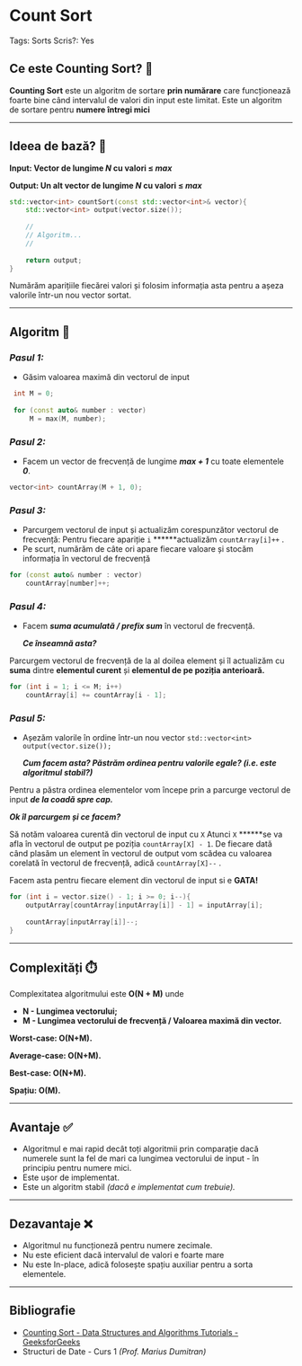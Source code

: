 # Count Sort

Tags: Sorts
Scris?: Yes

## Ce este Counting Sort? 🧐

**Counting Sort** este un algoritm de sortare **prin numărare** care funcționează foarte bine când intervalul de valori din input este limitat. Este un algoritm de sortare pentru **numere întregi mici**

---

## Ideea de bază? 🫎

**Input: Vector de lungime *N* cu valori ≤ *max***

**Output: Un alt vector de lungime *N* cu valori ≤ *max***

```cpp
std::vector<int> countSort(const std::vector<int>& vector){
	std::vector<int> output(vector.size());
	
	//
	// Algoritm...
	//
	
	return output;
}
```

Numărăm aparițiile fiecărei valori și folosim informația asta pentru a așeza valorile într-un nou vector sortat.

---

## Algoritm 🐴

### *Pasul 1:*

- Găsim valoarea maximă din vectorul de input

```cpp
 int M = 0;
 
 for (const auto& number : vector)
	 M = max(M, number);
```

### *Pasul 2:*

- Facem un vector de frecvență de lungime ***max + 1***  cu toate elementele ***0***.

```cpp
vector<int> countArray(M + 1, 0);
```

### *Pasul 3:*

- Parcurgem vectorul de input și actualizăm corespunzător vectorul de frecvență: Pentru fiecare apariție `i` ******actualizăm `countArray[i]++` .
- Pe scurt, numărăm de câte ori apare fiecare valoare și stocăm informația în vectorul de frecvență

```cpp
for (const auto& number : vector)
	countArray[number]++;
```

### *Pasul 4:*

- Facem ***suma acumulată / prefix sum***  în vectorul de frecvență.
    
    ***Ce înseamnă asta?***
    

Parcurgem vectorul de frecvență de la al doilea element și îl actualizăm cu **suma** dintre **elementul curent** și **elementul de pe poziția anterioară.**

```cpp
for (int i = 1; i <= M; i++)
	countArray[i] += countArray[i - 1];
```

### *Pasul 5:*

- Așezăm valorile în ordine într-un nou vector `std::vector<int> output(vector.size());`
    
    ***Cum facem asta?  Păstrăm ordinea pentru valorile egale? (i.e. este algoritmul stabil?)***
    

Pentru a păstra ordinea elementelor vom începe prin a parcurge vectorul de input ***de la coadă spre cap.***

***Ok îl parcurgem și ce facem?***

Să notăm valoarea curentă din vectorul de input cu `X` Atunci `X` ******se va afla în vectorul de output pe poziția `countArray[X] - 1`. De fiecare dată când plasăm un element în vectorul de output vom scădea cu valoarea corelată în vectorul de frecvență, adică `countArray[X]--` .

Facem asta pentru fiecare element din vectorul de input si e **GATA!**

```cpp
for (int i = vector.size() - 1; i >= 0; i--){
	outputArray[countArray[inputArray[i]] - 1] = inputArray[i];
 
	countArray[inputArray[i]]--;
}
```

---

## Complexități ⏱️

Complexitatea algoritmului este **O(N + M)** unde 

- **N - Lungimea vectorului;**
- **M - Lungimea vectorului de frecvență / Valoarea maximă din vector.**

**Worst-case: O(N+M).**

**Average-case: O(N+M).**

**Best-case: O(N+M).**

**Spațiu: O(M).**

---

## Avantaje ✅

- Algoritmul e mai rapid decât toți algoritmii prin comparație dacă numerele sunt la fel de mari ca lungimea vectorului de input - în principiu pentru numere mici.
- Este ușor de implementat.
- Este un algoritm stabil *(dacă e implementat cum trebuie).*

---

## Dezavantaje ❌

- Algoritmul nu funcționeză pentru numere zecimale.
- Nu este eficient dacă intervalul de valori e foarte mare
- Nu este In-place, adică folosește spațiu auxiliar pentru a sorta elementele.

---

## Bibliografie

- [Counting Sort - Data Structures and Algorithms Tutorials - GeeksforGeeks](https://www.geeksforgeeks.org/counting-sort/)
- Structuri de Date - Curs 1 *(Prof. Marius Dumitran)*
